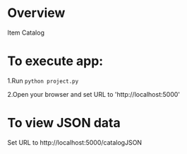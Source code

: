 # Overview

Item Catalog



# To execute app:
 
1.Run `python project.py`
 
2.Open your browser and set URL to 'http://localhost:5000'
 


# To view JSON data
 
Set URL to http://localhost:5000/catalogJSON 